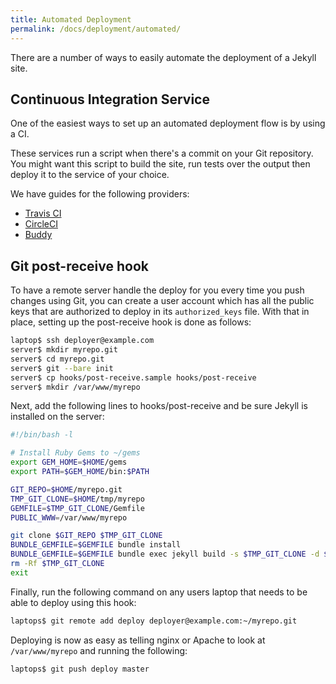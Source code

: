```yaml
---
title: Automated Deployment
permalink: /docs/deployment/automated/
---
```

There are a number of ways to easily automate the deployment of a Jekyll site.

## Continuous Integration Service

One of the easiest ways to set up an automated deployment flow is by using a
CI.

These services run a script when there's a commit on your Git repository.
You might want this script to build the site, run tests over the output then deploy it to the
service of your choice. 

We have guides for the following providers:

* [Travis CI](/docs/continuous-integration/travis-ci/)
* [CircleCI](/docs/continuous-integration/circleci/)
* [Buddy](/docs/continuous-integration/buddyworks/)

## Git post-receive hook

To have a remote server handle the deploy for you every time you push changes using Git, you can create a user account which has all the public keys that are authorized to deploy in its `authorized_keys` file. With that in place, setting up the post-receive hook is done as follows:

```sh
laptop$ ssh deployer@example.com
server$ mkdir myrepo.git
server$ cd myrepo.git
server$ git --bare init
server$ cp hooks/post-receive.sample hooks/post-receive
server$ mkdir /var/www/myrepo
```

Next, add the following lines to hooks/post-receive and be sure Jekyll is
installed on the server:

```bash
#!/bin/bash -l

# Install Ruby Gems to ~/gems
export GEM_HOME=$HOME/gems
export PATH=$GEM_HOME/bin:$PATH

GIT_REPO=$HOME/myrepo.git
TMP_GIT_CLONE=$HOME/tmp/myrepo
GEMFILE=$TMP_GIT_CLONE/Gemfile
PUBLIC_WWW=/var/www/myrepo

git clone $GIT_REPO $TMP_GIT_CLONE
BUNDLE_GEMFILE=$GEMFILE bundle install
BUNDLE_GEMFILE=$GEMFILE bundle exec jekyll build -s $TMP_GIT_CLONE -d $PUBLIC_WWW
rm -Rf $TMP_GIT_CLONE
exit
```

Finally, run the following command on any users laptop that needs to be able to
deploy using this hook:

```sh
laptops$ git remote add deploy deployer@example.com:~/myrepo.git
```

Deploying is now as easy as telling nginx or Apache to look at
`/var/www/myrepo` and running the following:

```sh
laptops$ git push deploy master
```
